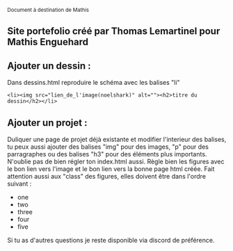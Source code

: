 <small>Document à destination de Mathis</small>

## Site portefolio créé par Thomas Lemartinel pour Mathis Enguehard

Ajouter un dessin :
-
Dans dessins.html reproduire le schéma avec les balises "li"

`<li><img src="lien_de_l'image(noelshark)" alt=""><h2>titre du dessin</h2></li>`


Ajouter un projet :
-
Duliquer une page de projet déjà existante et modifier l'interieur des balises, tu peux aussi ajouter des balises "img" pour des images, "p" pour des parragraphes ou des balises "h3" pour des éléments plus importants.
N'oublie pas de bien régler ton index.html aussi. Règle bien les figures avec le bon lien vers l'image et le bon lien vers la bonne page html créée. Fait attention aussi aux "class" des figures, elles doivent être dans l'ordre suivant :
- one
- two
- three
- four
- five


Si tu as d'autres questions je reste disponible via discord de préférence.